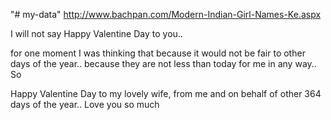 "# my-data" 
http://www.bachpan.com/Modern-Indian-Girl-Names-Ke.aspx

I will not say Happy Valentine Day to you..

for one moment I was thinking that because it would not be fair to other days of the year.. because they are not less than today for me in any way.. So 

Happy Valentine Day to my lovely wife,  from me and on behalf of other 364 days of the year.. Love you so much
